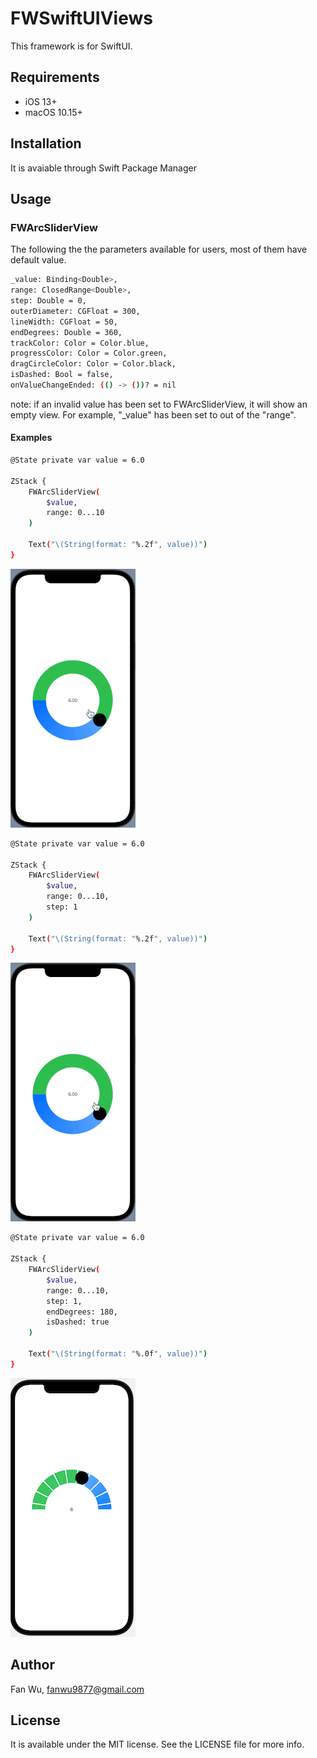 # FWSwiftUIViews
This framework is for SwiftUI.

## Requirements
- iOS 13+
- macOS 10.15+

## Installation
It is avaiable through Swift Package Manager

## Usage
### FWArcSliderView
The following the the parameters available for users, most of them have default value.
```sh
_value: Binding<Double>,
range: ClosedRange<Double>,
step: Double = 0,
outerDiameter: CGFloat = 300,
lineWidth: CGFloat = 50,
endDegrees: Double = 360,
trackColor: Color = Color.blue,
progressColor: Color = Color.green,
dragCircleColor: Color = Color.black,
isDashed: Bool = false,
onValueChangeEnded: (() -> ())? = nil
```
note: if an invalid value has been set to FWArcSliderView, it will show an empty view. For example, "_value" has been set to out of the "range".
#### Examples
```sh
@State private var value = 6.0

ZStack {
    FWArcSliderView(
        $value,
        range: 0...10
    )
            
    Text("\(String(format: "%.2f", value))")
}
```
![FWArcSliderView demo 1](images/FWArcSliderView01.gif)

```sh
@State private var value = 6.0

ZStack {
    FWArcSliderView(
        $value,
        range: 0...10,
        step: 1
    )
            
    Text("\(String(format: "%.2f", value))")
}
```
![FWArcSliderView demo 2](images/FWArcSliderView02.gif)

```sh
@State private var value = 6.0

ZStack {
    FWArcSliderView(
        $value,
        range: 0...10,
        step: 1,
        endDegrees: 180,
        isDashed: true
    )
            
    Text("\(String(format: "%.0f", value))")
}
```
![FWArcSliderView demo 3](images/FWArcSliderView03.png)

## Author
Fan Wu, fanwu9877@gmail.com

## License
It is available under the MIT license. See the LICENSE file for more info.

